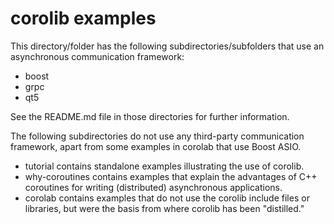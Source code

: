 # corolib examples

This directory/folder has the following subdirectories/subfolders that use an asynchronous communication framework:

* boost
* grpc
* qt5

See the README.md file in those directories for further information.

The following subdirectories do not use any third-party communication framework, apart from some examples in corolab that use Boost ASIO.

* tutorial contains standalone examples illustrating the use of corolib.
* why-coroutines contains examples that explain the advantages of C++ coroutines for writing (distributed) asynchronous applications.
* corolab contains examples that do not use the corolib include files or libraries, but were the basis from where corolib has been "distilled."
